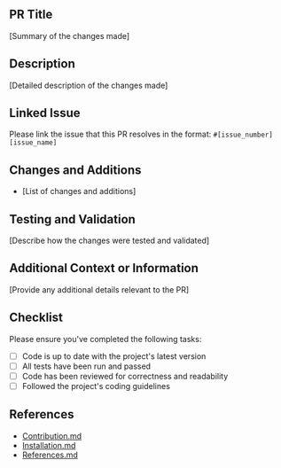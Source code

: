 ## PR Title
[Summary of the changes made]

## Description
[Detailed description of the changes made]

## Linked Issue
Please link the issue that this PR resolves in the format: `#[issue_number] [issue_name]`

## Changes and Additions
- [List of changes and additions]

## Testing and Validation
[Describe how the changes were tested and validated]

## Additional Context or Information
[Provide any additional details relevant to the PR]

## Checklist
Please ensure you've completed the following tasks:
- [ ] Code is up to date with the project's latest version
- [ ] All tests have been run and passed
- [ ] Code has been reviewed for correctness and readability
- [ ] Followed the project's coding guidelines

## References
- [Contribution.md](https://github.com/Soumya-Kushwaha/SoundScape/blob/main/Contribution.md)
- [Installation.md](https://github.com/Soumya-Kushwaha/SoundScape/blob/main/Installation.md)
- [References.md](https://github.com/Soumya-Kushwaha/SoundScape/blob/main/References.md)

